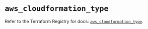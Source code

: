 # `aws_cloudformation_type`

Refer to the Terraform Registry for docs: [`aws_cloudformation_type`](https://registry.terraform.io/providers/hashicorp/aws/5.44.0/docs/resources/cloudformation_type).
